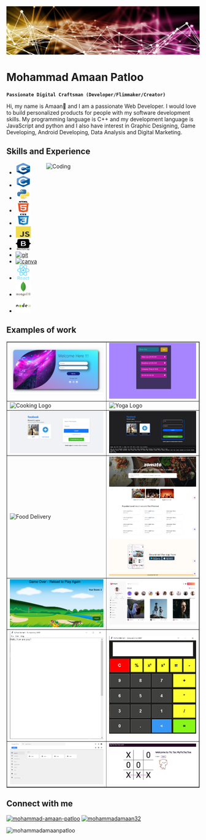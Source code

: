 <img src="https://github.com/MohammadAmaanPatloo/MohammadAmaanPatloo/blob/main/Background.jpg">

# Mohammad Amaan Patloo 

 **`Passionate Digital Craftsman (Developer/Flimmaker/Creator)`**
 
Hi, my name is Amaan👋 and I am a passionate Web Developer. I would love to build personalized products for people with my software development skills. My programming language is C++ and my development language is JavaScript and python and I also have interest in Graphic Designing, Game Developing, Android Developing, Data Analysis and Digital Marketing.


## Skills and Experience
<img align="right" alt="Coding" width="400" src="https://camo.githubusercontent.com/fe63ad82cd0ea16571908365dcb3aff7a9715881cbeb881dba7def507d2790ea/68747470733a2f2f6d69726f2e6d656469756d2e636f6d2f6d61782f313336302f302a67714f33736c4c6d4762346d55656a652e676966">

* <a href="https://www.w3schools.com/cpp/" target="_blank" rel="noreferrer"> <img src="https://raw.githubusercontent.com/devicons/devicon/master/icons/cplusplus/cplusplus-original.svg" title="C++" alt="cplusplus" width="40" height="30"/> </a>
* <a href="https://www.cprogramming.com/" target="_blank" rel="noreferrer"> <img src="https://raw.githubusercontent.com/devicons/devicon/master/icons/c/c-original.svg" title="C" alt="c" width="40" height="30"/> </a>  
* <a href="https://www.python.org" target="_blank" rel="noreferrer"> <img src="https://raw.githubusercontent.com/devicons/devicon/master/icons/python/python-original.svg" title="Python" alt="python" width="40" height="30"/> </a>
* <a href="https://www.w3.org/html/" target="_blank" rel="noreferrer"> <img src="https://raw.githubusercontent.com/devicons/devicon/master/icons/html5/html5-original-wordmark.svg" title="HTML" alt="html5" width="40" height="30"/> </a>
* <a href="https://www.w3schools.com/css/" target="_blank" rel="noreferrer"> <img src="https://raw.githubusercontent.com/devicons/devicon/master/icons/css3/css3-original-wordmark.svg" title="CSS" alt="css3" width="40" height="30"/> </a>
* <a href="https://developer.mozilla.org/en-US/docs/Web/JavaScript" target="_blank" rel="noreferrer"> <img src="https://raw.githubusercontent.com/devicons/devicon/master/icons/javascript/javascript-original.svg" title="JavaScript" alt="javascript" width="40" height="30"/> </a>
* <a href="https://getbootstrap.com" target="_blank" rel="noreferrer"> <img src="https://raw.githubusercontent.com/devicons/devicon/master/icons/bootstrap/bootstrap-plain-wordmark.svg" title="Bootstrap" alt="bootstrap" width="40" height="30"/> </a>
* <a href="https://git-scm.com/" target="_blank" rel="noreferrer"> <img src="https://www.vectorlogo.zone/logos/git-scm/git-scm-icon.svg" title="Git" alt="git" width="40" height="30"/> </a>
* <a href="https://www.canva.com/" target="_blank" rel="noreferrer"> <img src="https://upload.wikimedia.org/wikipedia/commons/thumb/0/08/Canva_icon_2021.svg/2048px-Canva_icon_2021.svg.png" title="Canva" alt="canva" width="40" height="30"/> </a>
* <a href="https://reactjs.org/" target="_blank" rel="noreferrer"> <img src="https://raw.githubusercontent.com/devicons/devicon/master/icons/react/react-original-wordmark.svg" alt="react" width="40" height="40"/> </a> 
* <a href="https://www.mongodb.com/" target="_blank" rel="noreferrer"> <img src="https://raw.githubusercontent.com/devicons/devicon/master/icons/mongodb/mongodb-original-wordmark.svg" alt="mongodb" width="40" height="40"/> </a>
* <a href="https://nodejs.org" target="_blank" rel="noreferrer"> <img src="https://raw.githubusercontent.com/devicons/devicon/master/icons/nodejs/nodejs-original-wordmark.svg" alt="nodejs" width="40" height="40"/> </a>

## Examples of work
<!-- <table border="1" cellspacing="0" cellpadding="5" height="200" width="400"> -->
<table border="1" cellspacing="0" cellpadding="5">
<!--  <tr>
  <td colspan="2">My Work</td>
 </tr> -->
 <tr>
  <td><img alt="login Page" src="https://github.com/MohammadAmaanPatloo/Login_Page_Bootstrap/blob/main/Login-Signup.png"></td>
  <td><img alt="Todo List" src="https://github.com/MohammadAmaanPatloo/To_Do_List/blob/master/todo-view.png" ></td>
 </tr>
  <tr>
  <td><img alt="Cooking Logo" src="https://github.com/MohammadAmaanPatloo/MohammadAmaanPatloo/blob/main/Cooking%20Classes.gif" ></td>
  <td><img alt="Yoga Logo" src="https://github.com/MohammadAmaanPatloo/MohammadAmaanPatloo/blob/main/Yoga%20Classes.gif" ></td>
 </tr>
 <tr>
  <td><img alt="Facebook Page" src="https://github.com/MohammadAmaanPatloo/Facebook_login_page/blob/main/Facebook-Log-in-or-Sign-Up__.png" ></td>
  <td><img alt="Updated Facebook Page" src="https://github.com/MohammadAmaanPatloo/Updated_Facebook/blob/main/Facebook-login-2.png"  ></td>
 </tr>
 <tr>
  <td><img alt="Food Delivery" src="https://github.com/MohammadAmaanPatloo/Food_Ordering_website/blob/main/Online-Food-Delivery.png"  ></td>
  <td><img alt="Zomato Page" src="https://github.com/MohammadAmaanPatloo/Zomato_Landing_Page/blob/main/Zomato-page.png" ></td>
 </tr>
 <tr>
  <td> <img alt="Dino Game" src="https://github.com/MohammadAmaanPatloo/Dino-Game/blob/master/Dino-Game.png"  ></td>
  <td><img alt="Instagram Page" src="https://github.com/MohammadAmaanPatloo/Instagram/blob/main/Instagram.png" ></td>
 </tr>
 <tr>
  <td><img alt="NotePad" src="https://github.com/MohammadAmaanPatloo/Python_Tkinter_NotePad/blob/main/Screenshot.png"></td>
  <td><img alt="Calculator" src="https://github.com/MohammadAmaanPatloo/Python_Tkinter_Calculator/blob/main/cal.png"></td>
 </tr>
 <tr>
 <td><img alt="Google Drive" src="https://github.com/MohammadAmaanPatloo/Google_Drive/blob/main/Google-Drive.png"></td>
 <td><img alt="Google Drive" src="https://github.com/MohammadAmaanPatloo/Tic_Tac_Toe_Game/blob/master/Tic-Tac-Toe.png"></td>  
 </tr>
</table>

## Connect with me
<a href="https://linkedin.com/in/mohammad-amaan-patloo" target="_blank"><img src="https://raw.githubusercontent.com/rahuldkjain/github-profile-readme-generator/master/src/images/icons/Social/linked-in-alt.svg" alt="mohammad-amaan-patloo" height="30" width="40" /></a>
<a href="https://instagram.com/mohammadamaan32" target="_blank"><img src="https://raw.githubusercontent.com/rahuldkjain/github-profile-readme-generator/master/src/images/icons/Social/instagram.svg" alt="mohammadamaan32" height="30" width="40"  /></a>

<p align="left"> <img src="https://komarev.com/ghpvc/?username=mohammadamaanpatloo&label=Profile%20views&color=0e75b6&style=flat" alt="mohammadamaanpatloo" height="30" width="200"  /> </p>
